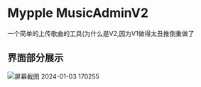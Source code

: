 # Mypple MusicAdminV2
一个简单的上传歌曲的工具(为什么是V2,因为V1做得太丑推倒重做了
## 界面部分展示
![屏幕截图 2024-01-03 170255](https://github.com/hinadesu39/Mypple-MusicAdminV2/assets/131540418/0837eacc-a060-4b11-a543-92f32e43f006)
